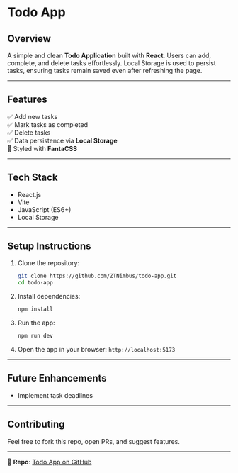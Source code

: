 # Todo App

## Overview
A simple and clean **Todo Application** built with **React**. Users can add, complete, and delete tasks effortlessly. Local Storage is used to persist tasks, ensuring tasks remain saved even after refreshing the page.

---

## Features
✅ Add new tasks  
✅ Mark tasks as completed  
✅ Delete tasks  
✅ Data persistence via **Local Storage**  
🎨 Styled with **FantaCSS**

---

## Tech Stack
- React.js  
- Vite  
- JavaScript (ES6+)  
- Local Storage

---

## Setup Instructions
1. Clone the repository:
   ```bash
   git clone https://github.com/ZTNimbus/todo-app.git
   cd todo-app
   ```
2. Install dependencies:
   ```bash
   npm install
   ```
3. Run the app:
   ```bash
   npm run dev
   ```
4. Open the app in your browser: `http://localhost:5173`

---

## Future Enhancements

- Implement task deadlines

---

## Contributing
Feel free to fork this repo, open PRs, and suggest features.

---

🔗 **Repo**: [Todo App on GitHub](https://github.com/ZTNimbus/todo-app)

